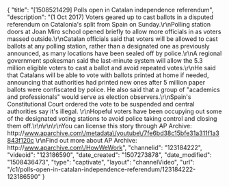 {
    "title": "[1508521429] Polls open in Catalan independence referendum",
    "description": "(1 Oct 2017) Voters geared up to cast ballots in a disputed referendum on Catalonia's split from Spain on Sunday.\r\nPolling station doors at Joan Miro school opened briefly to allow more officials in as voters massed outside.\r\nCatalan officials said that voters will be allowed to cast ballots at any polling station, rather than a designated one as previously announced, as many locations have been sealed off by police.\r\nA regional government spokesman said the last-minute system will allow the 5.3 million eligible voters to cast a ballot and avoid repeated votes.\r\nHe said that Catalans will be able to vote with ballots printed at home if needed, announcing that authorities had printed new ones after 5 million paper ballots were confiscated by police. He also said that a group of \"academics and professionals\" would serve as election observers.\r\nSpain's Constitutional Court ordered the vote to be suspended and central authorities say it's illegal. \r\nHopeful voters have been occupying out some of the designated voting stations to avoid police taking control and closing them off.\r\n\r\n\r\nYou can license this story through AP Archive: http:\/\/www.aparchive.com\/metadata\/youtube\/7fe6bd38c15bfe31a311f1a3843f120c \r\nFind out more about AP Archive: http:\/\/www.aparchive.com\/HowWeWork",
    "channelid": "123184222",
    "videoid": "123186590",
    "date_created": "1507273878",
    "date_modified": "1508436473",
    "type": "captivate",
    "layout": "channelVideo",
    "url": "\/c1\/polls-open-in-catalan-independence-referendum\/123184222-123186590"
}